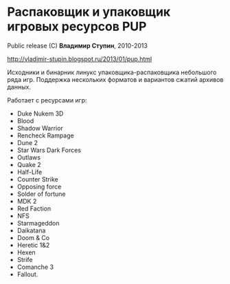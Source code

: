 ﻿# Распаковщик и упаковщик игровых ресурсов PUP

Public release (C) **Владимир Ступин**, 2010-2013

http://vladimir-stupin.blogspot.ru/2013/01/pup.html

Исходники и бинарник линукс упаковщика-распаковщика небольшого ряда игр. Поддержка нескольких форматов и вариантов сжатий архивов данных.

Работает с ресурсами игр:
* Duke Nukem 3D
* Blood
* Shadow Warrior
* Rencheck Rampage
* Dune 2
* Star Wars Dark Forces
* Outlaws
* Quake 2
* Half-Life
* Counter Strike
* Opposing force
* Solder of fortune
* MDK 2
* Red Faction
* NFS
* Starmageddon
* Daikatana
* Doom & Co
* Heretic 1&2
* Hexen
* Strife
* Comanche 3
* Fallout.
